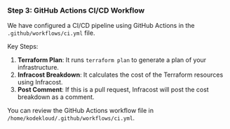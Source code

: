 ### Step 3: GitHub Actions CI/CD Workflow

We have configured a CI/CD pipeline using GitHub Actions in the `.github/workflows/ci.yml` file.

Key Steps:
1. **Terraform Plan**: It runs `terraform plan` to generate a plan of your infrastructure.
2. **Infracost Breakdown**: It calculates the cost of the Terraform resources using Infracost.
3. **Post Comment**: If this is a pull request, Infracost will post the cost breakdown as a comment.

You can review the GitHub Actions workflow file in `/home/kodekloud/.github/workflows/ci.yml`.
